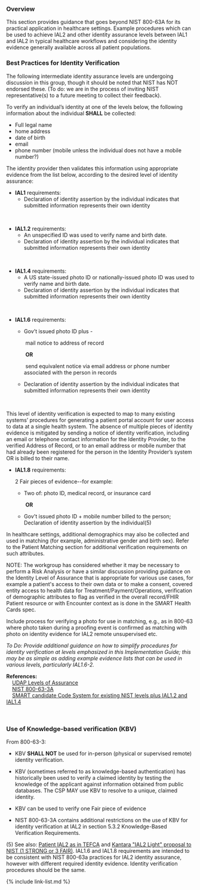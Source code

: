 ### Overview

This section provides guidance that goes beyond NIST 800-63A for its practical application in healthcare settings. Example procedures which can be used to achieve IAL2 and other identity assurance levels between IAL1 and IAL2 in typical healthcare workflows and considering the identity evidence generally available across all patient populations.

### Best Practices for Identity Verification

The following intermediate identity assurance levels are undergoing discussion in this group, though it should be noted that NIST has NOT endorsed these. (To do: we are in the process of inviting NIST representative(s) to a future meeting to collect their feedback).

To verify an individual’s identity at one of the levels below, the following information about the individual **SHALL** be collected:

- Full legal name
- home address
- date of birth
- email
- phone number (mobile unless the individual does not have a mobile number?)

The identity provider then validates this information using appropriate evidence from the list below, according to the desired level of identity assurance:  

- **IAL1** requirements:  
  - Declaration of identity assertion by the individual indicates that submitted information represents their own identity

​       

- **IAL1.2** requirements: 
  - An unspecified ID was used to verify name and birth date.
  - Declaration of identity assertion by the individual indicates that submitted information represents their own identity  


​    

- **IAL1.4** requirements:
  - A US state-issued photo ID or nationally-issued photo ID was used to verify name and birth date.
  - Declaration of identity assertion by the individual indicates that submitted information represents their own identity  


​    

- **IAL1.6** requirements: 

  - Gov’t issued photo ID plus -  

    ​    mail notice to address of record 

    ​	      **OR**

    ​    send equivalent notice via email address or phone number associated with the person in records 

  - Declaration of identity assertion by the individual indicates that submitted information represents their own identity  


​    

This level of identity verification is expected to map to many existing systems’ procedures for generating a patient portal account for user access to data at a single health system. The absence of multiple pieces of identity evidence is mitigated by sending a notice of identity verification, including an email or telephone contact information for the Identity Provider, to the verified Address of Record, or to an email address or mobile number that had already been registered for the person in the Identity Provider’s system OR is billed to their name.  

- **IAL1.8** requirements: 

  2 Fair pieces of evidence--for example: 

  - Two of:  photo ID, medical record, or insurance card 

    ​    **OR**

  - Gov't issued photo ID + mobile number billed to the person; 
    Declaration of identity assertion by the individual(5)

In healthcare settings, additional demographics may also be collected and used in matching (for example, administrative gender and birth sex). Refer to the Patient Matching section for additional verification requirements on such attributes.  

NOTE: The workgroup has considered whether it may be necessary to perform a Risk Analysis or have a similar discussion providing guidance on the Identity Level of Assurance that is appropriate for various use cases, for example a patient's access to their own data or to make a consent, covered entity access to health data for Treatment/Payment/Operations, verification of demographic attributes to flag as verified in the overall record/FHIR Patient resource or with Encounter context as is done in the SMART Health Cards spec.  

Include process for verifying a photo for use in matching, e.g., as in 800-63 where photo taken during a proofing event is confirmed as matching with photo on identity evidence for IAL2 remote unsupervised etc. 

*To Do: Provide additional guidance on how to simplify procedures for identity verification at levels emphasized in this Implementation Guide; this may be as simple as adding example evidence lists that can be used in various levels, particularly IAL1.6-2.*

**References:**  
&nbsp;&nbsp;&nbsp;&nbsp;[UDAP Levels of Assurance](https://docs.google.com/document/d/1IEbVY4nWOP013P_oSZkLtV3uHlpjLRQT1lURDE9wTFs/edit)  
&nbsp;&nbsp;&nbsp;&nbsp;[NIST 800-63-3A](https://pages.nist.gov/800-63-3/sp800-63-3.html)  
&nbsp;&nbsp;&nbsp;&nbsp;[SMART candidate Code System for existing NIST levels plus IAL1.2 and IAL1.4](http://build.fhir.org/ig/dvci/vaccine-credential-ig/branches/main/CodeSystem-identity-assurance-level-code-system.html)  

​    

### Use of Knowledge-based verification (KBV)

From 800-63-3: 

- KBV **SHALL NOT** be used for in-person (physical or supervised remote) identity verification.

- KBV (sometimes referred to as knowledge-based authentication) has historically been used to verify a claimed identity by testing the knowledge of the applicant against information obtained from public databases. The CSP MAY use KBV to resolve to a unique, claimed identity.

- KBV can be used to verify one Fair piece of evidence

- NIST 800-63-3A contains additional restrictions on the use of KBV for identity verification at IAL2 in section 5.3.2 Knowledge-Based Verification Requirements. 

(5) See also: [Patient IAL2 as in TEFCA](https://oncprojectracking.healthit.gov/wiki/see%20additional%20details%20in%20section%206.2.4:%20https:/www.healthit.gov/sites/default/files/page/2019-04/FINALTEFCAQTF41719508version.pdf) and [Kantara "IAL2 Light" proposal to NIST (1 STRONG or 3 FAIR)](https://github.com/usnistgov/800-63-4/files/6481076/IAL.1.Update.-.Kantara.comments.docx). IAL1.6 and IAL1.8 requirements are intended to be consistent with NIST 800-63a practices for IAL2 identity assurance, however with different required identity evidence. Identity verification procedures should be the same.

{% include link-list.md %}
